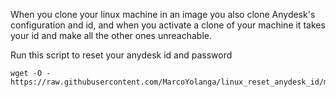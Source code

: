 When you clone your linux machine in an image you also clone Anydesk's configuration and id, and when you activate a clone of your machine it takes your id and make all the other ones unreachable.

Run this script to reset your anydesk id and password
```
wget -O - https://raw.githubusercontent.com/MarcoYolanga/linux_reset_anydesk_id/master/reset_anydesk_id.sh
```
